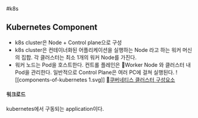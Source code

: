 #k8s 
## Kubernetes Component
- k8s cluster은 Node + Control plane으로 구성
- k8s cluster은 컨테이너화된 어플리케이션을 실행하는 Node 라고 하는 워커 머신의 집합. 각 클러스터는 최소 1개의 워커 Node를 가진다.
- 워커 노드는 Pod을 호스트한다. 컨트롤 플레인은 Worker Node 와 클러스터 내 Pod을 관리한다. 일반적으로 Control Plane은 여러 PC에 걸쳐 실행된다.
![[components-of-kubernetes 1.svg]]
[쿠버네티스 클러스터 구성요소](https://kubernetes.io/images/docs/components-of-kubernetes.svg)

#### 워크로드
kubernetes에서 구동되는 application이다. 